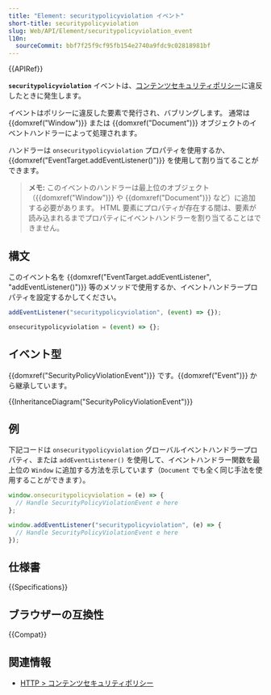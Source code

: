 ```yaml
---
title: "Element: securitypolicyviolation イベント"
short-title: securitypolicyviolation
slug: Web/API/Element/securitypolicyviolation_event
l10n:
  sourceCommit: bbf7f25f9cf95fb154e2740a9fdc9c02818981bf
---
```


{{APIRef}}

**`securitypolicyviolation`** イベントは、[コンテンツセキュリティポリシー](/ja/docs/Web/HTTP/CSP)に違反したときに発生します。

イベントはポリシーに違反した要素で発行され、バブリングします。
通常は {{domxref("Window")}} または {{domxref("Document")}} オブジェクトのイベントハンドラーによって処理されます。

ハンドラーは `onsecuritypolicyviolation` プロパティを使用するか、{{domxref("EventTarget.addEventListener()")}} を使用して割り当てることができます。

> **メモ:** このイベントのハンドラーは最上位のオブジェクト（{{domxref("Window")}} や {{domxref("Document")}} など）に追加する必要があります。
> HTML 要素にプロパティが存在する間は、要素が読み込まれるまでプロパティにイベントハンドラーを割り当てることはできません。

## 構文

このイベント名を {{domxref("EventTarget.addEventListener", "addEventListener()")}} 等のメソッドで使用するか、イベントハンドラープロパティを設定するかしてください。

```js
addEventListener("securitypolicyviolation", (event) => {});

onsecuritypolicyviolation = (event) => {};
```

## イベント型

{{domxref("SecurityPolicyViolationEvent")}} です。{{domxref("Event")}} から継承しています。

{{InheritanceDiagram("SecurityPolicyViolationEvent")}}

## 例

下記コードは `onsecuritypolicyviolation` グローバルイベントハンドラープロパティ、または `addEventListener()` を使用して、イベントハンドラー関数を最上位の `Window` に追加する方法を示しています（`Document` でも全く同じ手法を使用することができます）。

```js
window.onsecuritypolicyviolation = (e) => {
  // Handle SecurityPolicyViolationEvent e here
};

window.addEventListener("securitypolicyviolation", (e) => {
  // Handle SecurityPolicyViolationEvent e here
});
```

## 仕様書

{{Specifications}}

## ブラウザーの互換性

{{Compat}}

## 関連情報

- [HTTP > コンテンツセキュリティポリシー](/ja/docs/Web/HTTP/CSP)
